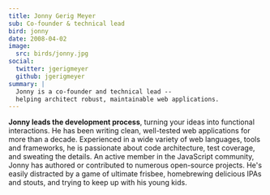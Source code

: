 ```yaml
---
title: Jonny Gerig Meyer
sub: Co-founder & technical lead
bird: jonny
date: 2008-04-02
image:
  src: birds/jonny.jpg
social:
  twitter: jgerigmeyer
  github: jgerigmeyer
summary: |
  Jonny is a co-founder and technical lead --
  helping architect robust, maintainable web applications.
---
```


**Jonny leads the development process**,
turning your ideas into functional interactions.
He has been writing clean,
well-tested web applications
for more than a decade.
Experienced in a wide variety
of web languages, tools and frameworks,
he is passionate about code architecture,
test coverage, and sweating the details.
An active member in the JavaScript community,
Jonny has authored or contributed to
numerous open-source projects.
He's easily distracted by a game of ultimate frisbee,
homebrewing delicious IPAs and stouts,
and trying to keep up with his young kids.
